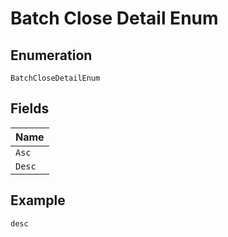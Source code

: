 
# Batch Close Detail Enum

## Enumeration

`BatchCloseDetailEnum`

## Fields

| Name |
|  --- |
| `Asc` |
| `Desc` |

## Example

```
desc
```

